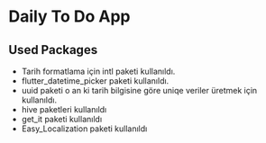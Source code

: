# Daily To Do App

## Used Packages
* Tarih formatlama için intl paketi kullanıldı.
* flutter_datetime_picker paketi kullanıldı.
* uuid paketi o an ki tarih bilgisine göre uniqe veriler üretmek için kullanıldı.
* hive paketleri kullanıldı
* get_it paketi kullanıldı
* Easy_Localization paketi kullanıldı